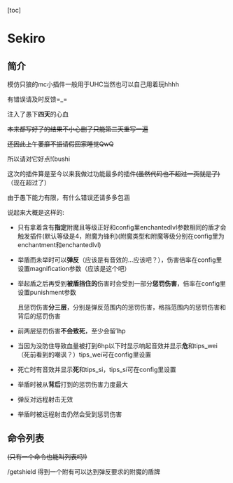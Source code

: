 [toc]
# Sekiro

## 简介

模仿只狼的mc小插件一般用于UHC当然也可以自己用着玩hhhh

有错误请及时反馈=_=

注入了愚下**四天**的心血

~~本来都写好了的结果不小心删了只能第二天重写一遍~~

~~还因此上午萎靡不振请假回家睡觉QwQ~~

所以请对它好点!(bushi

这次的插件算是至今以来我做过功能最多的插件~~(虽然代码也不超过一页就是了)~~（现在超过了）

由于愚下能力有限，有什么错误还请多多包涵

说起来大概是这样的:

- 只有拿着含有**指定**附魔且等级正好和config里enchantedlvl参数相同的盾才会触发插件(默认等级是4，附魔为锋利)(附魔类型和附魔等级分别在config里为enchantment和enchantedlvl)

- 举盾而未举时可以**弹反**（应该是有音效的...应该吧？），伤害倍率在config里设置magnification参数（应该是这个吧）

- 举起盾之后再受到**被盾挡住的**伤害时会受到一部分**惩罚伤害**，倍率在config里设置punishment参数

  且惩罚伤害**分三层**，分别是弹反范围内的惩罚伤害，格挡范围内的惩罚伤害和背后的惩罚伤害

- 前两层惩罚伤害**不会致死**，至少会留1hp

- 当因为没防住导致血量被打到6hp以下时显示响起音效并显示**危**和tips_wei（死前看到的嘲讽？）tips_wei可在config里设置

- 死亡时有音效并显示**死**和tips_si，tips_si可在config里设置

- 举盾时被从**背后**打到的惩罚伤害力度最大

- 弹反对远程射击无效

- 举盾时被远程射击仍然会受到惩罚伤害

## 命令列表
~~(只有一个命令也能叫列表吗!)~~

/getshield 得到一个附有可以达到弹反要求的附魔的盾牌
